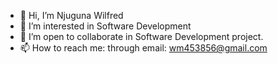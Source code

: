 - 👋 Hi, I’m Njuguna Wilfred
- 👀 I’m interested in Software Development
- 💞️ I’m open to collaborate in Software Development project.
- 📫 How to reach me: through email: wm453856@gmail.com

<!---
Calmon958/Calmon958 is a ✨ special ✨ repository because its `README.md` (this file) appears on your GitHub profile.
You can click the Preview link to take a look at your changes.
--->

